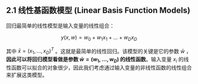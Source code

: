 ## 2.1 线性基函数模型 (Linear Basis Function Models)
回归最简单的线性模型是输入变量的线性组合：

$$
y(x, w)=w_0+w_1x_1+...+w_Dx_D
$$

其中 $\bar{x} = (x_1, ..., x_D)^T$ 。这就是最简单的线性回归。该模型的关键是它的参数 $\bar{w}$ ，**因此可以将回归模型看做是参数 $\bar{w} = (w_1, ..., w_D)$ 的线性函数**。输入变量 $x_i$ 的线性函数可以拟合的对象很少，因此我们考虑通过输入变量的非线性函数的线性组合来扩展这类模型。

